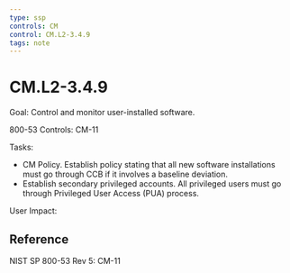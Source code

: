 ```yaml
---
type: ssp
controls: CM
control: CM.L2-3.4.9
tags: note
---
```


# CM.L2-3.4.9

Goal: Control and monitor user-installed software.

800-53 Controls: CM-11

Tasks:

- CM Policy. Establish policy stating that all new software installations must go through CCB if it involves a baseline deviation.
- Establish secondary privileged accounts. All privileged users must go through Privileged User Access (PUA) process.

User Impact:

## Reference

NIST SP 800-53 Rev 5: CM-11